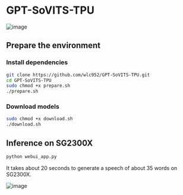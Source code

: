 # GPT-SoVITS-TPU

![image](https://github.com/user-attachments/assets/42008f4f-ad62-4561-ae67-2d24a2516e81)
  
## Prepare the environment

### Install dependencies

```bash
git clone https://github.com/wlc952/GPT-SoVITS-TPU.git
cd GPT-SoVITS-TPU
sudo chmod +x prepare.sh
./prepare.sh
```

### Download models

```bash
sudo chmod +x download.sh
./download.sh
```

## Inference on SG2300X

```bash
python webui_app.py
```

It takes about 20 seconds to generate a speech of about 35 words on SG2300X.

![image](https://github.com/user-attachments/assets/00f28642-2f0a-4640-ab9d-b0cc254f0a4b)
